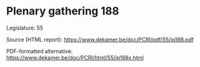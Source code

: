 # Plenary gathering 188

Legislature: 55

Source (HTML report): https://www.dekamer.be/doc/PCRI/pdf/55/ip188.pdf

PDF-formatted alternative: https://www.dekamer.be/doc/PCRI/html/55/ip188x.html

